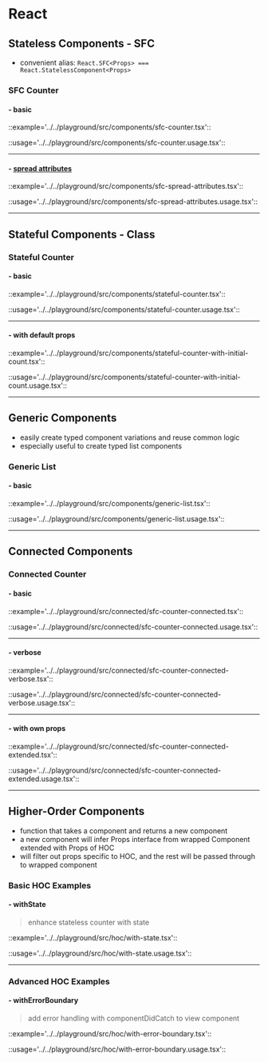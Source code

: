 # React

## Stateless Components - SFC
- convenient alias: `React.SFC<Props> === React.StatelessComponent<Props>`

### SFC Counter

#### - basic

::example='../../playground/src/components/sfc-counter.tsx'::

::usage='../../playground/src/components/sfc-counter.usage.tsx'::

---

#### - [spread attributes](https://facebook.github.io/react/docs/jsx-in-depth.html#spread-attributes)

::example='../../playground/src/components/sfc-spread-attributes.tsx'::

::usage='../../playground/src/components/sfc-spread-attributes.usage.tsx'::

---

## Stateful Components - Class

### Stateful Counter

#### - basic

::example='../../playground/src/components/stateful-counter.tsx'::

::usage='../../playground/src/components/stateful-counter.usage.tsx'::

---

#### - with default props

::example='../../playground/src/components/stateful-counter-with-initial-count.tsx'::

::usage='../../playground/src/components/stateful-counter-with-initial-count.usage.tsx'::

---

## Generic Components
- easily create typed component variations and reuse common logic
- especially useful to create typed list components

### Generic List

#### - basic

::example='../../playground/src/components/generic-list.tsx'::

::usage='../../playground/src/components/generic-list.usage.tsx'::

---

## Connected Components

### Connected Counter

#### - basic

::example='../../playground/src/connected/sfc-counter-connected.tsx'::

::usage='../../playground/src/connected/sfc-counter-connected.usage.tsx'::

---

#### - verbose

::example='../../playground/src/connected/sfc-counter-connected-verbose.tsx'::

::usage='../../playground/src/connected/sfc-counter-connected-verbose.usage.tsx'::

---

#### - with own props

::example='../../playground/src/connected/sfc-counter-connected-extended.tsx'::

::usage='../../playground/src/connected/sfc-counter-connected-extended.usage.tsx'::

---

## Higher-Order Components
- function that takes a component and returns a new component
- a new component will infer Props interface from wrapped Component extended with Props of HOC
- will filter out props specific to HOC, and the rest will be passed through to wrapped component

### Basic HOC Examples

#### - withState
> enhance stateless counter with state

::example='../../playground/src/hoc/with-state.tsx'::

::usage='../../playground/src/hoc/with-state.usage.tsx'::

---

### Advanced HOC Examples

#### - withErrorBoundary
> add error handling with componentDidCatch to view component

::example='../../playground/src/hoc/with-error-boundary.tsx'::

::usage='../../playground/src/hoc/with-error-boundary.usage.tsx'::
